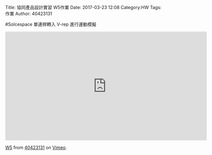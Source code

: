 Title: 協同產品設計實習   W5作業
Date: 2017-03-23 12:08
Category:HW
Tags:作業
Author: 40423131



<!-- PELICAN_END_SUMMARY -->

#Solcespace 單連桿轉入 V-rep 進行運動模擬
<iframe src="https://player.vimeo.com/video/211790240" width="640" height="347" frameborder="0" webkitallowfullscreen mozallowfullscreen allowfullscreen></iframe>
<p><a href="https://vimeo.com/211790240">W5</a> from <a href="https://vimeo.com/user44207151">40423131</a> on <a href="https://vimeo.com">Vimeo</a>.</p>


